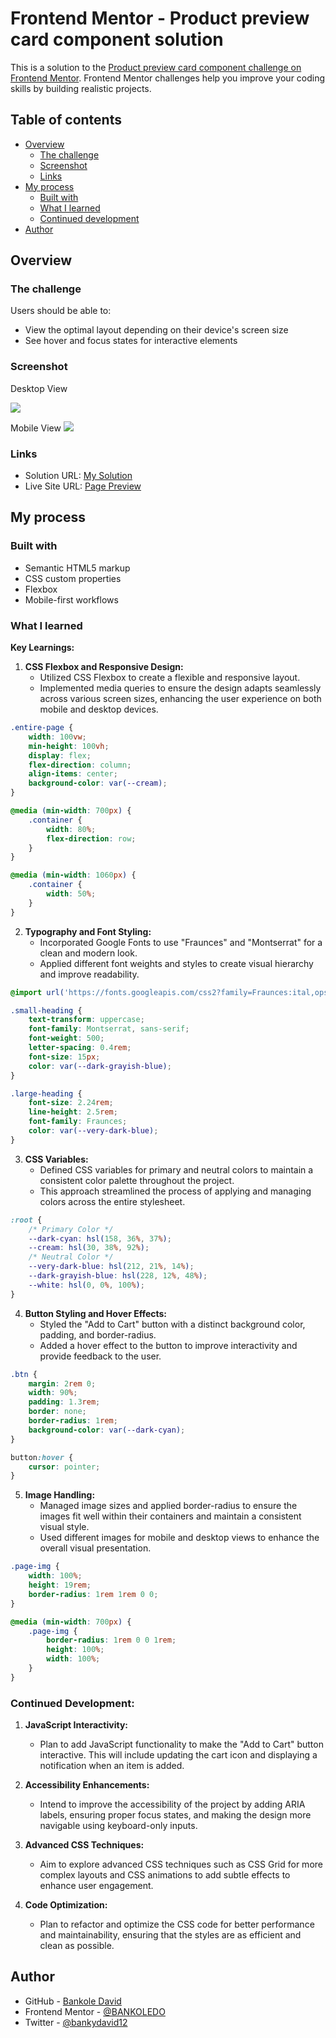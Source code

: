 # Frontend Mentor - Product preview card component solution

This is a solution to the [Product preview card component challenge on Frontend Mentor](https://www.frontendmentor.io/challenges/product-preview-card-component-GO7UmttRfa). Frontend Mentor challenges help you improve your coding skills by building realistic projects. 

## Table of contents

- [Overview](#overview)
  - [The challenge](#the-challenge)
  - [Screenshot](#screenshot)
  - [Links](#links)
- [My process](#my-process)
  - [Built with](#built-with)
  - [What I learned](#what-i-learned)
  - [Continued development](#continued-development)
- [Author](#author)



## Overview

### The challenge

Users should be able to:

- View the optimal layout depending on their device's screen size
- See hover and focus states for interactive elements

### Screenshot
Desktop View

![](./images/Screenshot%20(137).png)

Mobile View 
![](./images/Screenshot%20(138).png)


### Links

- Solution URL: [My Solution](https://github.com/BANKOLEDO/product-preview-card-component-main)
- Live Site URL: [Page Preview](https://bankoledo.github.io/product-preview-card-component-main/)

## My process

### Built with

- Semantic HTML5 markup
- CSS custom properties
- Flexbox
- Mobile-first workflows

### What I learned

**Key Learnings:**

1. **CSS Flexbox and Responsive Design:**
   - Utilized CSS Flexbox to create a flexible and responsive layout.
   - Implemented media queries to ensure the design adapts seamlessly across various screen sizes, enhancing the user experience on both mobile and desktop devices.

```css
.entire-page {
    width: 100vw;
    min-height: 100vh;
    display: flex;
    flex-direction: column;
    align-items: center;
    background-color: var(--cream);
}

@media (min-width: 700px) {
    .container {
        width: 80%;
        flex-direction: row;
    }
}

@media (min-width: 1060px) {
    .container {
        width: 50%;
    }
}
```

2. **Typography and Font Styling:**
   - Incorporated Google Fonts to use "Fraunces" and "Montserrat" for a clean and modern look.
   - Applied different font weights and styles to create visual hierarchy and improve readability.

```css
@import url('https://fonts.googleapis.com/css2?family=Fraunces:ital,opsz,wght@0,9..144,100..900;1,9..144,100..900&family=Montserrat:ital,wght@0,100..900;1,100..900&display=swap');

.small-heading {
    text-transform: uppercase;
    font-family: Montserrat, sans-serif;
    font-weight: 500;
    letter-spacing: 0.4rem;
    font-size: 15px;
    color: var(--dark-grayish-blue);
}

.large-heading {
    font-size: 2.24rem;
    line-height: 2.5rem;
    font-family: Fraunces;
    color: var(--very-dark-blue);
}
```

3. **CSS Variables:**
   - Defined CSS variables for primary and neutral colors to maintain a consistent color palette throughout the project.
   - This approach streamlined the process of applying and managing colors across the entire stylesheet.

```css
:root {
    /* Primary Color */
    --dark-cyan: hsl(158, 36%, 37%);
    --cream: hsl(30, 38%, 92%);
    /* Neutral Color */
    --very-dark-blue: hsl(212, 21%, 14%);
    --dark-grayish-blue: hsl(228, 12%, 48%);
    --white: hsl(0, 0%, 100%);
}
```

4. **Button Styling and Hover Effects:**
   - Styled the "Add to Cart" button with a distinct background color, padding, and border-radius.
   - Added a hover effect to the button to improve interactivity and provide feedback to the user.

```css
.btn {
    margin: 2rem 0;
    width: 90%;
    padding: 1.3rem;
    border: none;
    border-radius: 1rem;
    background-color: var(--dark-cyan);
}

button:hover {
    cursor: pointer;
}
```

5. **Image Handling:**
   - Managed image sizes and applied border-radius to ensure the images fit well within their containers and maintain a consistent visual style.
   - Used different images for mobile and desktop views to enhance the overall visual presentation.

```css
.page-img {
    width: 100%;
    height: 19rem;
    border-radius: 1rem 1rem 0 0;
}

@media (min-width: 700px) {
    .page-img {
        border-radius: 1rem 0 0 1rem;
        height: 100%;
        width: 100%;
    }
}
```

### Continued Development:

1. **JavaScript Interactivity:**
   - Plan to add JavaScript functionality to make the "Add to Cart" button interactive. This will include updating the cart icon and displaying a notification when an item is added.

2. **Accessibility Enhancements:**
   - Intend to improve the accessibility of the project by adding ARIA labels, ensuring proper focus states, and making the design more navigable using keyboard-only inputs.

3. **Advanced CSS Techniques:**
   - Aim to explore advanced CSS techniques such as CSS Grid for more complex layouts and CSS animations to add subtle effects to enhance user engagement.

4. **Code Optimization:**
   - Plan to refactor and optimize the CSS code for better performance and maintainability, ensuring that the styles are as efficient and clean as possible.


## Author

- GitHub - [Bankole David](https://github.com/BANKOLEDO)
- Frontend Mentor - [@BANKOLEDO](https://www.frontendmentor.io/profile/BANKOLEDO)
- Twitter - [@bankydavid12](https://www.twitter.com/bankydavid12)


